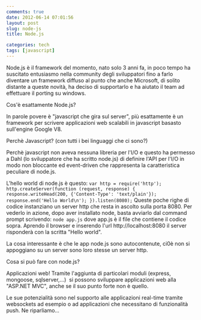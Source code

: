 ```yaml
---
comments: true
date: 2012-06-14 07:01:56
layout: post
slug: node-js
title: Node.js

categories: tech
tags: [javascript]
---
```


Node.js è il framework del momento, nato solo 3 anni fa, in poco tempo ha suscitato entusiasmo nella community degli sviluppatori fino a farlo diventare un framework diffuso al punto che anche Microsoft, di solito distante a queste novità, ha deciso di supportarlo e ha aiutato il team ad effettuare il porting su windows.

Cos'è esattamente Node.js?



In parole povere è "javascript che gira sul server", più esattamente è un framework per scrivere applicazioni web scalabili in javascript basasto sull'engine Google V8.

Perchè Javascript? (con tutti i bei linguaggi che ci sono?)

Perchè javascript non aveva nessuna libreria per l'I/O e questo ha permesso a Dahl (lo sviluppatore che ha scritto node.js) di definire l'API per l'I/O in modo non bloccante ed event-driven che rappresenta la caratteristica peculiare di node.js.

L'hello world di node.js è questo:
`var http = require('http');
http.createServer(function (request, response) {
 response.writeHead(200, {'Content-Type': 'text/plain'});
 response.end('Hello World\n');
}).listen(8080);`
Queste poche righe di codice instanziano un server http che resta in ascolto sulla porta 8080. Per vederlo in azione, dopo aver installato node, basta avviarlo dal command prompt scrivendo:
`node app.js`
dove app.js è il file che contiene il codice sopra. Aprendo il browser e inserendo l'url http://localhost:8080 il server risponderà con la scritta "Hello world".

La cosa interessante è che le app node.js sono autocontenute, ci0è non si appoggiano su un server sono loro stesse un server http.

Cosa si può fare con node.js?

Applicazioni web! Tramite l'aggiunta di particolari moduli (express, mongoose, sqlserver,...)  si possono sviluppare applicazioni web alla "ASP.NET MVC", anche se il suo punto forte non è quello.

Le sue potenzialità sono nel supporto alle applicazioni real-time tramite websockets ad esempio o ad applicazioni che necessitano di funzionalità push. Ne riparliamo...

